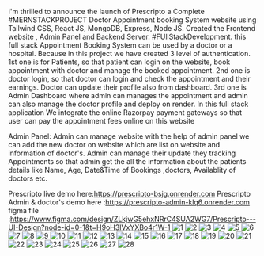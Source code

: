 I'm thrilled to announce the launch of Prescripto a Complete #MERNSTACKPROJECT Doctor Appointment booking System website using Tailwind CSS, React JS, MongoDB, Express, Node JS. Created the Frontend website , Admin Panel and Backend Server. 
#FUllStackDevelopment. this full stack Appointment Booking System can be used by a doctor or a hospital. Because in this project we have created 3 level of authentication. 1st one is for Patients, so that patient can login on the website, book appointment with doctor and manage the booked appointment. 2nd one is doctor login, so that doctor can login and check the appointment and their earnings. Doctor can update their profile also from dashboard. 3rd one is Admin Dashboard where admin can manages the appointment and admin can also manage the doctor profile and deploy on render.
In this full stack application We integrate the online Razorpay payment gateways so that user can pay the appointment fees online on this website

Admin Panel: Admin can manage website with the help of admin panel we can add the new doctor on website which are list on website and information of doctor's. Admin can manage their update they tracking Appointments so that admin get the all the information about the patients details like Name, Age, Date&Time of Bookings ,doctors, Availablity of doctors etc.

Prescripto live demo here:https://prescripto-bsjg.onrender.com 
Prescripto Admin & doctor's demo here :https://prescripto-admin-klq6.onrender.com
figma file :https://www.figma.com/design/ZLkjwG5ehxNRrC4SUA2WG7/Prescripto---UI-Design?node-id=0-1&t=H9oH3IVxYXBo4r1W-1
![1](https://github.com/user-attachments/assets/9825b73a-a8cd-4da3-a3a0-98633f75b628)
![2](https://github.com/user-attachments/assets/392b68c7-8ec0-4956-bb7f-68e87fddaa92)
![3](https://github.com/user-attachments/assets/548f68ac-e8b5-49bc-a2f5-53cd62eab806)
![4](https://github.com/user-attachments/assets/fe5b37f2-e1ef-405a-ae55-3857f45bf7d4)
![5](https://github.com/user-attachments/assets/195edf86-75a0-4788-b5a0-aa352e262bb1)
![6](https://github.com/user-attachments/assets/cb71c2fd-c472-44e7-8727-bc16bf19fa10)
![7](https://github.com/user-attachments/assets/78ccf622-692c-4ae3-be15-a4579f6e86aa)
![8](https://github.com/user-attachments/assets/29e6d30f-0d42-49ae-b069-a81d2d907817)
![9](https://github.com/user-attachments/assets/0143dfd7-4d49-4eb7-89fc-aed32e396e55)
![10](https://github.com/user-attachments/assets/08944125-18ad-4891-a31b-6583e04a8167)
![11](https://github.com/user-attachments/assets/3fa2c6d0-dcef-4e18-b2c8-4d02452a7907)
![12](https://github.com/user-attachments/assets/18e3ff2b-7269-4f8f-afba-aaeefb9177b3)
![13](https://github.com/user-attachments/assets/03e4976f-c62b-4877-a36a-9c1bd832ba42)
![14](https://github.com/user-attachments/assets/f25d76fe-2f19-483d-9c26-3efa208ecd7a)
![15](https://github.com/user-attachments/assets/35bd654e-4eb2-40f3-9e6b-078c61f52ab8)
![16](https://github.com/user-attachments/assets/d81fbd7e-9727-4511-8c62-dac24d05d5c5)
![17](https://github.com/user-attachments/assets/ff909be7-91ca-4a2e-98ab-096c0f590e95)
![18](https://github.com/user-attachments/assets/d30aecfd-858e-46e0-9081-54e767cdb7f2)
![19](https://github.com/user-attachments/assets/d407b26e-17c1-4b9c-be70-038a87764788)
![20](https://github.com/user-attachments/assets/5ce0d230-dd59-492f-9bb5-78ee5a56d1b6)
![21](https://github.com/user-attachments/assets/66fedcc9-be08-4e37-859b-4068062b81bb)
![22](https://github.com/user-attachments/assets/b300ff93-273a-4b7e-9ed0-a2f6f56284ec)
![23](https://github.com/user-attachments/assets/5674ce03-e571-4f4e-84dd-df9325b92dbf)
![24](https://github.com/user-attachments/assets/adbbbc5e-a41d-4659-9d9f-113e7d252326)
![25](https://github.com/user-attachments/assets/a6137818-ac53-4b58-9110-f38b9aa0351f)
![26](https://github.com/user-attachments/assets/1c0613e3-dacb-4d58-9472-bcd3cba9f2cd)
![27](https://github.com/user-attachments/assets/35001ed7-5c1f-4076-ac59-7dac6c921fa8)
![28](https://github.com/user-attachments/assets/350180c2-4286-4c4f-a40d-31bdd0c57bb8)







